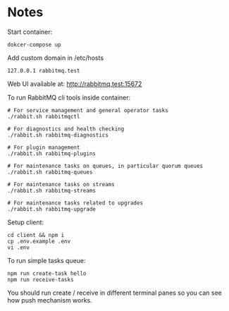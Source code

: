 # Notes

Start container:
```
dokcer-compose up
```
Add custom domain in /etc/hosts
```
127.0.0.1 rabbitmq.test
```
Web UI available at: http://rabbitmq.test:15672

To run RabbitMQ cli tools inside container:
```
# For service management and general operator tasks
./rabbit.sh rabbitmqctl

# For diagnostics and health checking
./rabbit.sh rabbitmq-diagnostics

# For plugin management
./rabbit.sh rabbitmq-plugins

# For maintenance tasks on queues, in particular quorum queues
./rabbit.sh rabbitmq-queues

# For maintenance tasks on streams
./rabbit.sh rabbitmq-streams

# For maintenance tasks related to upgrades
./rabbit.sh rabbitmq-upgrade
```
Setup client:
```
cd client && npm i
cp .env.example .env
vi .env
```
To run simple tasks queue:
```
npm run create-task hello
npm run receive-tasks
```
You should run create / receive in different terminal panes so you can see how push mechanism works.
